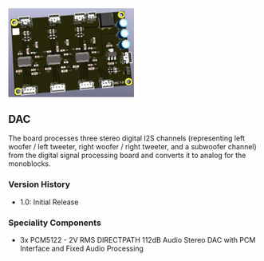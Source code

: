<img src="screenshot.png" width="50%">

## DAC 

The board processes three stereo digital I2S channels (representing left woofer / left tweeter, right woofer / right tweeter, and a subwoofer channel) from the digital signal processing board and converts it to analog for the monoblocks.

### Version History

- 1.0: Initial Release

### Speciality Components

- 3x PCM5122 - 2V RMS DIRECTPATH 112dB Audio Stereo DAC with PCM Interface and Fixed Audio Processing
